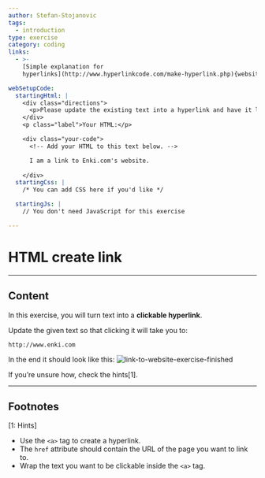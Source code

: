 ```yaml
---
author: Stefan-Stojanovic
tags:
  - introduction
type: exercise
category: coding
links:
  - >-
    [Simple explanation for
    hyperlinks](http://www.hyperlinkcode.com/make-hyperlink.php){website}

webSetupCode:
  startingHtml: |
    <div class="directions">
      <p>Please update the existing text into a hyperlink and have it link to "http://www.enki.com".</p>
    </div>
    <p class="label">Your HTML:</p>

    <div class="your-code">
      <!-- Add your HTML to this text below. -->

      I am a link to Enki.com's website.
    
    </div>
  startingCss: |
    /* You can add CSS here if you'd like */

  startingJs: |
    // You don't need JavaScript for this exercise

---
```


# HTML create link

---

## Content

In this exercise, you will turn text into a **clickable hyperlink**.  

Update the given text so that clicking it will take you to:
```plain-text
http://www.enki.com
```

In the end it should look like this:
![link-to-website-exercise-finished](https://img.enkipro.com/a0b96acfb2d6c2901aac179db9a97e82.png)

If you’re unsure how, check the hints[1].

---

## Footnotes


[1: Hints]
- Use the `<a>` tag to create a hyperlink.  
- The `href` attribute should contain the URL of the page you want to link to.  
- Wrap the text you want to be clickable inside the `<a>` tag.  
